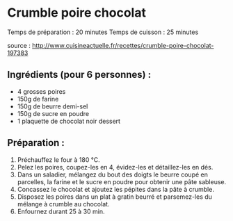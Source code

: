 # Crumble poire chocolat 

Temps de préparation : 20 minutes
Temps de cuisson : 25 minutes

source : http://www.cuisineactuelle.fr/recettes/crumble-poire-chocolat-197383

## Ingrédients (pour 6 personnes) :

- 4 grosses poires
- 150g de farine
- 150g de beurre demi-sel
- 150g de sucre en poudre 
- 1 plaquette de chocolat noir dessert

## Préparation :

1. Préchauffez le four à 180 °C.
2. Pelez les poires, coupez-les en 4, évidez-les et détaillez-les en dés.
3. Dans un saladier, mélangez du bout des doigts le beurre coupé en parcelles, la farine et le sucre en poudre pour obtenir une pâte sableuse.
4. Concassez le chocolat et ajoutez les pépites dans la pâte à crumble.
5. Disposez les poires dans un plat à gratin beurré et parsemez-les du mélange à crumble au chocolat.
6. Enfournez durant 25 à 30 min.